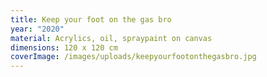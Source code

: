 ```yaml
---
title: Keep your foot on the gas bro
year: "2020"
material: Acrylics, oil, spraypaint on canvas
dimensions: 120 x 120 cm
coverImage: /images/uploads/keepyourfootonthegasbro.jpg
---
```

